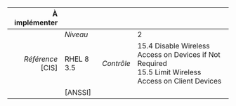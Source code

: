 
|           À implémenter    |    |    |    |
|----------------:|:---|---:|:---|
|                 |*Niveau*|| 2 |
|*Référence* [CIS]| RHEL 8 3.5 |*Contrôle*| 15.4 Disable Wireless Access on Devices if Not Required<br>15.5 Limit Wireless Access on Client Devices |
|                 |[ANSSI] ||  |

